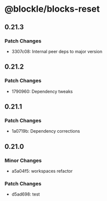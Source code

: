 # @blockle/blocks-reset

## 0.21.3

### Patch Changes

- 3307c08: Internal peer deps to major version

## 0.21.2

### Patch Changes

- 1790960: Dependency tweaks

## 0.21.1

### Patch Changes

- 1a0719b: Dependency corrections

## 0.21.0

### Minor Changes

- a5a04f5: workspaces refactor

### Patch Changes

- d5ad698: test
